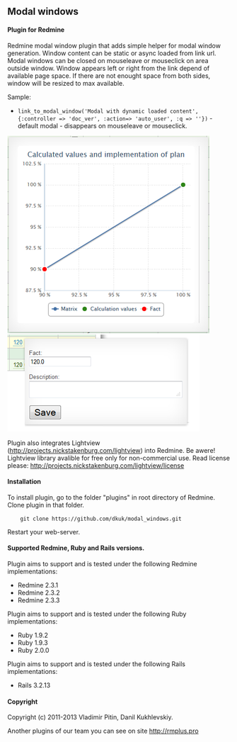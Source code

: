## Modal windows

#### Plugin for Redmine

Redmine modal window plugin that adds simple helper for modal window generation. 
Window content can be static or async loaded from link url.
Modal windows can be closed on mouseleave or mouseclick on area outside window.
Window appears left or right from the link depend of available page space. 
If there are not enought space from both sides, window will be resized to max available. 

Sample:
* `link_to_modal_window('Modal with dynamic loaded content', {:controller => 'doc_ver', :action=> 'auto_user', :q => ''})` - default modal - disappears on mouseleave or mouseclick.

![sample](https://github.com/dkuk/modal_windows/raw/master/screenshots/sample.png "sample")
![sample2](https://github.com/dkuk/modal_windows/raw/master/screenshots/sample2.png "sample2")

Plugin also integrates Lightview (http://projects.nickstakenburg.com/lightview) into Redmine. Be awere! Lightview library avalible for free only for non-commercial use.
Read license please: http://projects.nickstakenburg.com/lightview/license

#### Installation
To install plugin, go to the folder "plugins" in root directory of Redmine.
Clone plugin in that folder.

		git clone https://github.com/dkuk/modal_windows.git

Restart your web-server.

#### Supported Redmine, Ruby and Rails versions.

Plugin aims to support and is tested under the following Redmine implementations:
* Redmine 2.3.1
* Redmine 2.3.2
* Redmine 2.3.3

Plugin aims to support and is tested under the following Ruby implementations:
* Ruby 1.9.2
* Ruby 1.9.3
* Ruby 2.0.0

Plugin aims to support and is tested under the following Rails implementations:
* Rails 3.2.13

#### Copyright
Copyright (c) 2011-2013 Vladimir Pitin, Danil Kukhlevskiy.

Another plugins of our team you can see on site http://rmplus.pro
